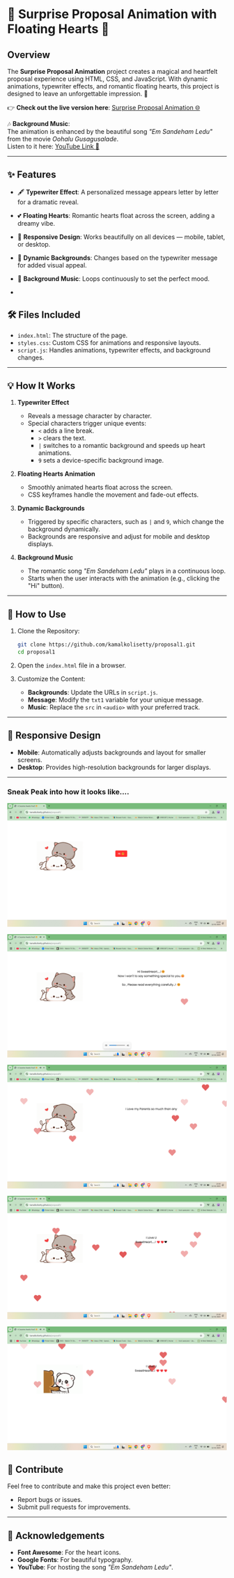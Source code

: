  

# 💖 Surprise Proposal Animation with Floating Hearts 💖

## Overview

The **Surprise Proposal Animation** project creates a magical and heartfelt proposal experience using HTML, CSS, and JavaScript. With dynamic animations, typewriter effects, and romantic floating hearts, this project is designed to leave an unforgettable impression. 🌟

👉 **Check out the live version here**: [Surprise Proposal Animation 🌐](https://kamalkolisetty.github.io/proposal1/)  

🎶 **Background Music**:  
The animation is enhanced by the beautiful song *"Em Sandeham Ledu"* from the movie *Oohalu Gusagusalade*.  
Listen to it here: [YouTube Link 🎵](https://youtu.be/1rcZUAAnd1M?si=EE5eH4rOoGeRJ-JB)  

---

## ✨ Features

- 🖋️ **Typewriter Effect**: A personalized message appears letter by letter for a dramatic reveal.
- 💕 **Floating Hearts**: Romantic hearts float across the screen, adding a dreamy vibe.
- 📱 **Responsive Design**: Works beautifully on all devices — mobile, tablet, or desktop.
- 🎨 **Dynamic Backgrounds**: Changes based on the typewriter message for added visual appeal.
- 🎵 **Background Music**: Loops continuously to set the perfect mood.

-


## 🛠️ Files Included

- `index.html`: The structure of the page.
- `styles.css`: Custom CSS for animations and responsive layouts.
- `script.js`: Handles animations, typewriter effects, and background changes.

---

## 💡 How It Works

1. **Typewriter Effect**  
   - Reveals a message character by character.  
   - Special characters trigger unique events:
     - `<` adds a line break.
     - `>` clears the text.
     - `|` switches to a romantic background and speeds up heart animations.
     - `9` sets a device-specific background image.

2. **Floating Hearts Animation**  
   - Smoothly animated hearts float across the screen.  
   - CSS keyframes handle the movement and fade-out effects.

3. **Dynamic Backgrounds**  
   - Triggered by specific characters, such as `|` and `9`, which change the background dynamically.  
   - Backgrounds are responsive and adjust for mobile and desktop displays.

4. **Background Music**  
   - The romantic song *"Em Sandeham Ledu"* plays in a continuous loop.  
   - Starts when the user interacts with the animation (e.g., clicking the "Hi" button).  

---

## 🌟 How to Use

1. Clone the Repository:  
   ```bash
   git clone https://github.com/kamalkolisetty/proposal1.git
   cd proposal1
   ```

2. Open the `index.html` file in a browser.  

3. Customize the Content:  
   - **Backgrounds**: Update the URLs in `script.js`.  
   - **Message**: Modify the `txt1` variable for your unique message.  
   - **Music**: Replace the `src` in `<audio>` with your preferred track.

---

## 🌈 Responsive Design  

- **Mobile**: Automatically adjusts backgrounds and layout for smaller screens.  
- **Desktop**: Provides high-resolution backgrounds for larger displays.

---

### Sneak Peak into how it looks like....

![](p1.png)


![](p2.png)


![](p3.png)


![](p4.png)


![](p5.png)



## 🎨 Contribute  

Feel free to contribute and make this project even better:  
- Report bugs or issues.  
- Submit pull requests for improvements.  

---

## 🙏 Acknowledgements  

- **Font Awesome**: For the heart icons.  
- **Google Fonts**: For beautiful typography.  
- **YouTube**: For hosting the song *"Em Sandeham Ledu"*.

